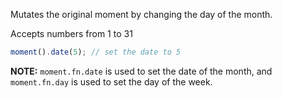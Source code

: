 Mutates the original moment by changing the day of the month.

Accepts numbers from 1 to 31

```javascript
moment().date(5); // set the date to 5
```

**NOTE:** `moment.fn.date` is used to set the date of the month, and `moment.fn.day` is used to set the day of the week.
